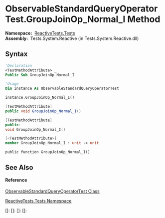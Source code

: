 # ObservableStandardQueryOperatorTest.GroupJoinOp\_Normal\_I Method

**Namespace:**  [ReactiveTests.Tests](ReactiveTests.Tests\ReactiveTests.Tests.md)  
**Assembly:**  Tests.System.Reactive (in Tests.System.Reactive.dll)

## Syntax

```vb
'Declaration
<TestMethodAttribute> _
Public Sub GroupJoinOp_Normal_I
```

```vb
'Usage
Dim instance As ObservableStandardQueryOperatorTest

instance.GroupJoinOp_Normal_I()
```

```csharp
[TestMethodAttribute]
public void GroupJoinOp_Normal_I()
```

```c++
[TestMethodAttribute]
public:
void GroupJoinOp_Normal_I()
```

```fsharp
[<TestMethodAttribute>]
member GroupJoinOp_Normal_I : unit -> unit 
```

```jscript
public function GroupJoinOp_Normal_I()
```

## See Also

#### Reference

[ObservableStandardQueryOperatorTest Class](ObservableStandardQueryOperatorTest\ObservableStandardQueryOperatorTest.md)

[ReactiveTests.Tests Namespace](ReactiveTests.Tests\ReactiveTests.Tests.md)

[]: 
[]: 
[]: 
[]: 